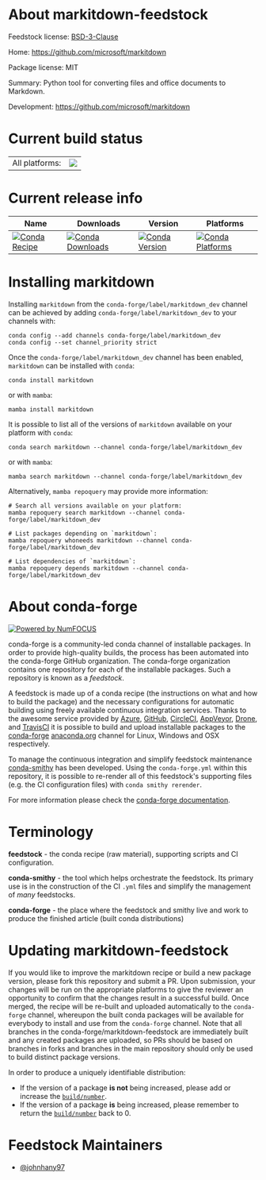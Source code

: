 About markitdown-feedstock
==========================

Feedstock license: [BSD-3-Clause](https://github.com/conda-forge/markitdown-feedstock/blob/main/LICENSE.txt)

Home: https://github.com/microsoft/markitdown

Package license: MIT

Summary: Python tool for converting files and office documents to Markdown.

Development: https://github.com/microsoft/markitdown

Current build status
====================


<table><tr><td>All platforms:</td>
    <td>
      <a href="https://dev.azure.com/conda-forge/feedstock-builds/_build/latest?definitionId=24461&branchName=main">
        <img src="https://dev.azure.com/conda-forge/feedstock-builds/_apis/build/status/markitdown-feedstock?branchName=main">
      </a>
    </td>
  </tr>
</table>

Current release info
====================

| Name | Downloads | Version | Platforms |
| --- | --- | --- | --- |
| [![Conda Recipe](https://img.shields.io/badge/recipe-markitdown-green.svg)](https://anaconda.org/conda-forge/markitdown) | [![Conda Downloads](https://img.shields.io/conda/dn/conda-forge/markitdown.svg)](https://anaconda.org/conda-forge/markitdown) | [![Conda Version](https://img.shields.io/conda/vn/conda-forge/markitdown.svg)](https://anaconda.org/conda-forge/markitdown) | [![Conda Platforms](https://img.shields.io/conda/pn/conda-forge/markitdown.svg)](https://anaconda.org/conda-forge/markitdown) |

Installing markitdown
=====================

Installing `markitdown` from the `conda-forge/label/markitdown_dev` channel can be achieved by adding `conda-forge/label/markitdown_dev` to your channels with:

```
conda config --add channels conda-forge/label/markitdown_dev
conda config --set channel_priority strict
```

Once the `conda-forge/label/markitdown_dev` channel has been enabled, `markitdown` can be installed with `conda`:

```
conda install markitdown
```

or with `mamba`:

```
mamba install markitdown
```

It is possible to list all of the versions of `markitdown` available on your platform with `conda`:

```
conda search markitdown --channel conda-forge/label/markitdown_dev
```

or with `mamba`:

```
mamba search markitdown --channel conda-forge/label/markitdown_dev
```

Alternatively, `mamba repoquery` may provide more information:

```
# Search all versions available on your platform:
mamba repoquery search markitdown --channel conda-forge/label/markitdown_dev

# List packages depending on `markitdown`:
mamba repoquery whoneeds markitdown --channel conda-forge/label/markitdown_dev

# List dependencies of `markitdown`:
mamba repoquery depends markitdown --channel conda-forge/label/markitdown_dev
```


About conda-forge
=================

[![Powered by
NumFOCUS](https://img.shields.io/badge/powered%20by-NumFOCUS-orange.svg?style=flat&colorA=E1523D&colorB=007D8A)](https://numfocus.org)

conda-forge is a community-led conda channel of installable packages.
In order to provide high-quality builds, the process has been automated into the
conda-forge GitHub organization. The conda-forge organization contains one repository
for each of the installable packages. Such a repository is known as a *feedstock*.

A feedstock is made up of a conda recipe (the instructions on what and how to build
the package) and the necessary configurations for automatic building using freely
available continuous integration services. Thanks to the awesome service provided by
[Azure](https://azure.microsoft.com/en-us/services/devops/), [GitHub](https://github.com/),
[CircleCI](https://circleci.com/), [AppVeyor](https://www.appveyor.com/),
[Drone](https://cloud.drone.io/welcome), and [TravisCI](https://travis-ci.com/)
it is possible to build and upload installable packages to the
[conda-forge](https://anaconda.org/conda-forge) [anaconda.org](https://anaconda.org/)
channel for Linux, Windows and OSX respectively.

To manage the continuous integration and simplify feedstock maintenance
[conda-smithy](https://github.com/conda-forge/conda-smithy) has been developed.
Using the ``conda-forge.yml`` within this repository, it is possible to re-render all of
this feedstock's supporting files (e.g. the CI configuration files) with ``conda smithy rerender``.

For more information please check the [conda-forge documentation](https://conda-forge.org/docs/).

Terminology
===========

**feedstock** - the conda recipe (raw material), supporting scripts and CI configuration.

**conda-smithy** - the tool which helps orchestrate the feedstock.
                   Its primary use is in the construction of the CI ``.yml`` files
                   and simplify the management of *many* feedstocks.

**conda-forge** - the place where the feedstock and smithy live and work to
                  produce the finished article (built conda distributions)


Updating markitdown-feedstock
=============================

If you would like to improve the markitdown recipe or build a new
package version, please fork this repository and submit a PR. Upon submission,
your changes will be run on the appropriate platforms to give the reviewer an
opportunity to confirm that the changes result in a successful build. Once
merged, the recipe will be re-built and uploaded automatically to the
`conda-forge` channel, whereupon the built conda packages will be available for
everybody to install and use from the `conda-forge` channel.
Note that all branches in the conda-forge/markitdown-feedstock are
immediately built and any created packages are uploaded, so PRs should be based
on branches in forks and branches in the main repository should only be used to
build distinct package versions.

In order to produce a uniquely identifiable distribution:
 * If the version of a package **is not** being increased, please add or increase
   the [``build/number``](https://docs.conda.io/projects/conda-build/en/latest/resources/define-metadata.html#build-number-and-string).
 * If the version of a package **is** being increased, please remember to return
   the [``build/number``](https://docs.conda.io/projects/conda-build/en/latest/resources/define-metadata.html#build-number-and-string)
   back to 0.

Feedstock Maintainers
=====================

* [@johnhany97](https://github.com/johnhany97/)

